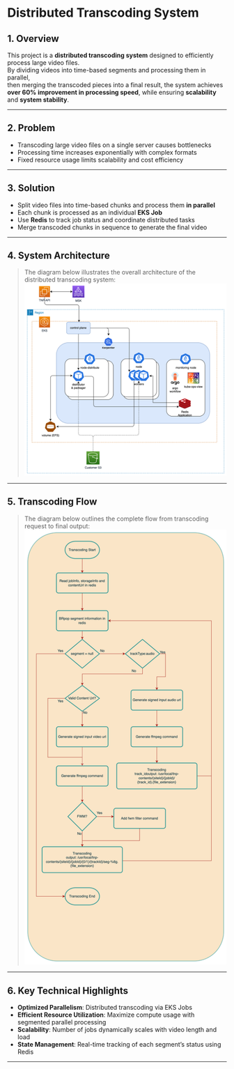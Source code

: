 # Distributed Transcoding System

## 1. Overview

This project is a **distributed transcoding system** designed to efficiently process large video files.  
By dividing videos into time-based segments and processing them in parallel,  
then merging the transcoded pieces into a final result, the system achieves  
**over 60% improvement in processing speed**, while ensuring **scalability** and **system stability**.

---

## 2. Problem

- Transcoding large video files on a single server causes bottlenecks
- Processing time increases exponentially with complex formats
- Fixed resource usage limits scalability and cost efficiency

---

## 3. Solution

- Split video files into time-based chunks and process them **in parallel**
- Each chunk is processed as an individual **EKS Job**
- Use **Redis** to track job status and coordinate distributed tasks
- Merge transcoded chunks in sequence to generate the final video

---

## 4. System Architecture

> The diagram below illustrates the overall architecture of the distributed transcoding system:  
![architecture.png](architecture.png)

---

## 5. Transcoding Flow

> The diagram below outlines the complete flow from transcoding request to final output:  
![flowchart.png](flowchart.png)

---

## 6. Key Technical Highlights

- **Optimized Parallelism**: Distributed transcoding via EKS Jobs
- **Efficient Resource Utilization**: Maximize compute usage with segmented parallel processing
- **Scalability**: Number of jobs dynamically scales with video length and load
- **State Management**: Real-time tracking of each segment’s status using Redis

---